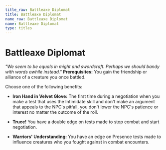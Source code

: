 ```yaml
---
title_raw: Battleaxe Diplomat
title: Battleaxe Diplomat
name_raw: Battleaxe Diplomat
name: Battleaxe Diplomat
type: titles
---
```


# Battleaxe Diplomat

*"We seem to be equals in might and swordcraft. Perhaps we should bandy with words awhile instead."* **Prerequisites:** You gain the friendship or alliance of a creature you once battled.

Choose one of the following benefits:

- **Iron Hand in Velvet Glove:** The first time during a negotiation when you make a test that uses the Intimidate skill and don't make an argument that appeals to the NPC's pitfall, you don't lower the NPC's patience or interest no matter the outcome of the roll.

- **Truce!** You have a double edge on tests made to stop combat and start negotiation.

- **Warriors' Understanding:** You have an edge on Presence tests made to influence creatures who you fought against in combat encounters.
